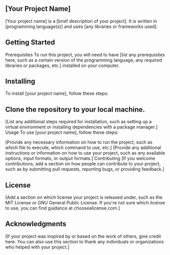 ## [Your Project Name]
[Your project name] is a [brief description of your project]. It is written in [programming language(s)] and uses [any libraries or frameworks used].

## Getting Started
Prerequisites
To run this project, you will need to have [list any prerequisites here, such as a certain version of the programming language, any required libraries or packages, etc.] installed on your computer.

## Installing
To install [your project name], follow these steps:

## Clone the repository to your local machine.
[List any additional steps required for installation, such as setting up a virtual environment or installing dependencies with a package manager.]
Usage
To use [your project name], follow these steps:

[Provide any necessary information on how to run the project, such as which file to execute, which command to use, etc.]
[Provide any additional instructions or information on how to use your project, such as any available options, input formats, or output formats.]
Contributing
[If you welcome contributions, add a section on how people can contribute to your project, such as by submitting pull requests, reporting bugs, or providing feedback.]

## License
[Add a section on which license your project is released under, such as the MIT License or GNU General Public License. If you're not sure which license to use, you can find guidance at choosealicense.com.]

## Acknowledgments
[If your project was inspired by or based on the work of others, give credit here. You can also use this section to thank any individuals or organizations who helped with your project.]
